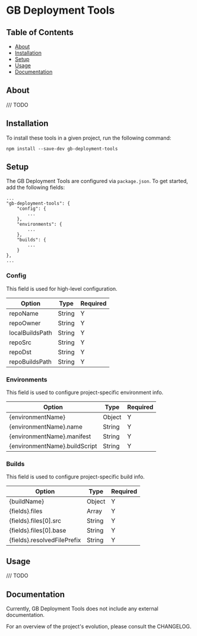 # GB Deployment Tools

## Table of Contents
- [About](#about)
- [Installation](#installation)
- [Setup](#setup)
- [Usage](#usage)
- [Documentation](#documentation)

## About
/// TODO

## Installation

To install these tools in a given project, run the following command:

```
npm install --save-dev gb-deployment-tools
```

## Setup

The GB Deployment Tools are configured via `package.json`. To get started, add the following fields:

```
...
"gb-deployment-tools": {
	"config": {
		...
	},
	"environments": {
		...
	},
	"builds": {
		...
	}
},
...
```

### Config

This field is used for high-level configuration.

| Option | Type | Required |
| --- | --- | --- |
| repoName | String | Y |
| repoOwner | String | Y |
| localBuildsPath | String | Y |
| repoSrc | String | Y |
| repoDst | String | Y |
| repoBuildsPath | String | Y |

### Environments

This field is used to configure project-specific environment info.

| Option | Type | Required |
| --- | --- | --- |
| {environmentName} | Object | Y |
| {environmentName}.name | String | Y |
| {environmentName}.manifest | String | Y |
| {environmentName}.buildScript | String | Y |

### Builds

This field is used to configure project-specific build info.

| Option | Type | Required |
| --- | --- | --- |
| {buildName} | Object | Y |
| {fields}.files | Array | Y |
| {fields}.files[0].src | String | Y |
| {fields}.files[0].base | String | Y |
| {fields}.resolvedFilePrefix | String | Y |

## Usage

/// TODO

## Documentation
Currently, GB Deployment Tools does not include any external documentation.

For an overview of the project's evolution, please consult the CHANGELOG.
